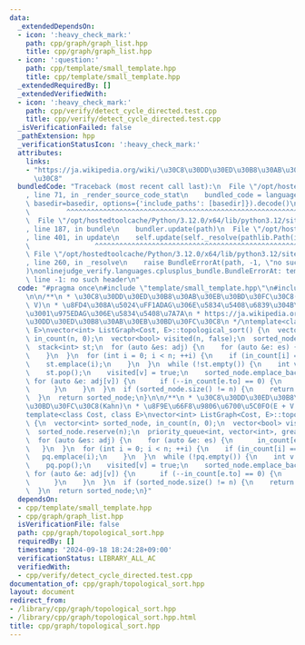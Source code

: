 ```yaml
---
data:
  _extendedDependsOn:
  - icon: ':heavy_check_mark:'
    path: cpp/graph/graph_list.hpp
    title: cpp/graph/graph_list.hpp
  - icon: ':question:'
    path: cpp/template/small_template.hpp
    title: cpp/template/small_template.hpp
  _extendedRequiredBy: []
  _extendedVerifiedWith:
  - icon: ':heavy_check_mark:'
    path: cpp/verify/detect_cycle_directed.test.cpp
    title: cpp/verify/detect_cycle_directed.test.cpp
  _isVerificationFailed: false
  _pathExtension: hpp
  _verificationStatusIcon: ':heavy_check_mark:'
  attributes:
    links:
    - "https://ja.wikipedia.org/wiki/\u30C8\u30DD\u30ED\u30B8\u30AB\u30EB\u30BD\u30FC\
      \u30C8"
  bundledCode: "Traceback (most recent call last):\n  File \"/opt/hostedtoolcache/Python/3.12.0/x64/lib/python3.12/site-packages/onlinejudge_verify/documentation/build.py\"\
    , line 71, in _render_source_code_stat\n    bundled_code = language.bundle(stat.path,\
    \ basedir=basedir, options={'include_paths': [basedir]}).decode()\n          \
    \         ^^^^^^^^^^^^^^^^^^^^^^^^^^^^^^^^^^^^^^^^^^^^^^^^^^^^^^^^^^^^^^^^^^^^^^^^^^^^^^^^^\n\
    \  File \"/opt/hostedtoolcache/Python/3.12.0/x64/lib/python3.12/site-packages/onlinejudge_verify/languages/cplusplus.py\"\
    , line 187, in bundle\n    bundler.update(path)\n  File \"/opt/hostedtoolcache/Python/3.12.0/x64/lib/python3.12/site-packages/onlinejudge_verify/languages/cplusplus_bundle.py\"\
    , line 401, in update\n    self.update(self._resolve(pathlib.Path(included), included_from=path))\n\
    \                ^^^^^^^^^^^^^^^^^^^^^^^^^^^^^^^^^^^^^^^^^^^^^^^^^^^^^^^^^\n \
    \ File \"/opt/hostedtoolcache/Python/3.12.0/x64/lib/python3.12/site-packages/onlinejudge_verify/languages/cplusplus_bundle.py\"\
    , line 260, in _resolve\n    raise BundleErrorAt(path, -1, \"no such header\"\
    )\nonlinejudge_verify.languages.cplusplus_bundle.BundleErrorAt: template/small_template.hpp:\
    \ line -1: no such header\n"
  code: "#pragma once\n#include \"template/small_template.hpp\"\n#include \"graph/graph_list.hpp\"\
    \n\n/**\n * \u30C8\u30DD\u30ED\u30B8\u30AB\u30EB\u30BD\u30FC\u30C8(Kahn) O(E +\
    \ V)\n * \u8FD4\u308A\u5024\uFF1ADAG\u306E\u5834\u5408\u6839\u304B\u3089\u9806\
    \u3001\u975EDAG\u306E\u5834\u5408\u7A7A\n * https://ja.wikipedia.org/wiki/\u30C8\
    \u30DD\u30ED\u30B8\u30AB\u30EB\u30BD\u30FC\u30C8\n */\ntemplate<class Cost, class\
    \ E>\nvector<int> ListGraph<Cost, E>::topological_sort() {\n  vector<int> sorted_node,\
    \ in_count(n, 0);\n  vector<bool> visited(n, false);\n  sorted_node.reserve(n);\n\
    \  stack<int> st;\n  for (auto &es: adj) {\n    for (auto &e: es) {\n      in_count[e.to]++;\n\
    \    }\n  }\n  for (int i = 0; i < n; ++i) {\n    if (in_count[i] == 0) {\n  \
    \    st.emplace(i);\n    }\n  }\n  while (!st.empty()) {\n    int v = st.top();\n\
    \    st.pop();\n    visited[v] = true;\n    sorted_node.emplace_back(v);\n   \
    \ for (auto &e: adj[v]) {\n      if (--in_count[e.to] == 0) {\n        st.emplace(e.to);\n\
    \      }\n    }\n  }\n  if (sorted_node.size() != n) {\n    return vector<int>();\n\
    \  }\n  return sorted_node;\n}\n\n/**\n * \u30C8\u30DD\u30ED\u30B8\u30AB\u30EB\
    \u30BD\u30FC\u30C8(Kahn)\n * \u8F9E\u66F8\u9806\u6700\u5C0FO(E + V log V)\n */\n\
    template<class Cost, class E>\nvector<int> ListGraph<Cost, E>::topological_sort_minimum()\
    \ {\n  vector<int> sorted_node, in_count(n, 0);\n  vector<bool> visited(n, false);\n\
    \  sorted_node.reserve(n);\n  priority_queue<int, vector<int>, greater<int>> pq;\n\
    \  for (auto &es: adj) {\n    for (auto &e: es) {\n      in_count[e.to]++;\n \
    \   }\n  }\n  for (int i = 0; i < n; ++i) {\n    if (in_count[i] == 0) {\n   \
    \   pq.emplace(i);\n    }\n  }\n  while (!pq.empty()) {\n    int v = pq.top();\n\
    \    pq.pop();\n    visited[v] = true;\n    sorted_node.emplace_back(v);\n   \
    \ for (auto &e: adj[v]) {\n      if (--in_count[e.to] == 0) {\n        pq.emplace(e.to);\n\
    \      }\n    }\n  }\n  if (sorted_node.size() != n) {\n    return vector<int>();\n\
    \  }\n  return sorted_node;\n}"
  dependsOn:
  - cpp/template/small_template.hpp
  - cpp/graph/graph_list.hpp
  isVerificationFile: false
  path: cpp/graph/topological_sort.hpp
  requiredBy: []
  timestamp: '2024-09-18 18:24:28+09:00'
  verificationStatus: LIBRARY_ALL_AC
  verifiedWith:
  - cpp/verify/detect_cycle_directed.test.cpp
documentation_of: cpp/graph/topological_sort.hpp
layout: document
redirect_from:
- /library/cpp/graph/topological_sort.hpp
- /library/cpp/graph/topological_sort.hpp.html
title: cpp/graph/topological_sort.hpp
---
```

